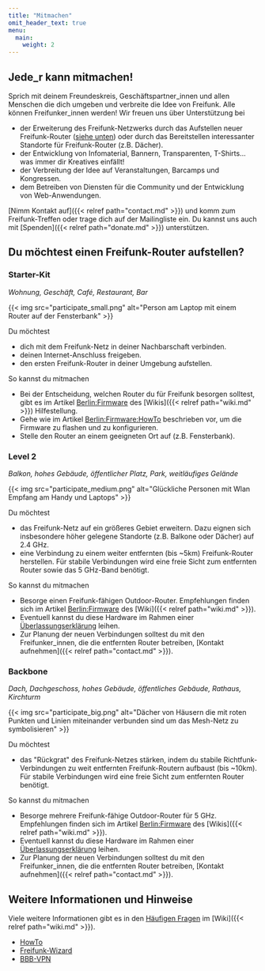 ```yaml
---
title: "Mitmachen"
omit_header_text: true
menu:
  main:
    weight: 2
---
```


## Jede\_r kann mitmachen!

Sprich mit deinem Freundeskreis, Geschäftspartner\_innen und allen Menschen die dich umgeben und verbreite die Idee von Freifunk. Alle können Freifunker\_innen werden! Wir freuen uns über Unterstützung bei

* der Erweiterung des Freifunk-Netzwerks durch das Aufstellen neuer Freifunk-Router ([siehe unten](#aufstellen)) oder durch das Bereitstellen interessanter Standorte für Freifunk-Router (z.B. Dächer).
* der Entwicklung von Infomaterial, Bannern, Transparenten, T-Shirts... was immer dir Kreatives einfällt!
* der Verbreitung der Idee auf Veranstaltungen, Barcamps und Kongressen.
* dem Betreiben von Diensten für die Community und der Entwicklung von Web-Anwendungen.

[Nimm Kontakt auf]({{< relref path="contact.md" >}}) und komm zum Freifunk-Treffen oder trage dich auf der Mailingliste ein. Du kannst uns auch mit [Spenden]({{< relref path="donate.md" >}}) unterstützen.

## Du möchtest einen Freifunk-Router aufstellen?

### Starter-Kit

_Wohnung, Geschäft, Café, Restaurant, Bar_

{{< img src="participate_small.png" alt="Person am Laptop mit einem Router auf der Fensterbank" >}}

Du möchtest

* dich mit dem Freifunk-Netz in deiner Nachbarschaft verbinden.
* deinen Internet-Anschluss freigeben.
* den ersten Freifunk-Router in deiner Umgebung aufstellen.

So kannst du mitmachen

* Bei der Entscheidung, welchen Router du für Freifunk besorgen solltest, gibt es im Artikel [Berlin:Firmware](https://wiki.freifunk.net/Berlin:Firmware#Unterst.C3.BCtzte_Router) des [Wikis]({{< relref path="wiki.md" >}}) Hilfestellung.
* Gehe wie im Artikel [Berlin:Firmware:HowTo](https://wiki.freifunk.net/Berlin:Firmware/HowTo) beschrieben vor, um die Firmware zu flashen und zu konfigurieren.
* Stelle den Router an einem geeigneten Ort auf (z.B. Fensterbank).

### Level 2

_Balkon, hohes Gebäude, öffentlicher Platz, Park, weitläufiges Gelände_

{{< img src="participate_medium.png" alt="Glückliche Personen mit Wlan Empfang am Handy und Laptops" >}}

Du möchtest

* das Freifunk-Netz auf ein größeres Gebiet erweitern. Dazu eignen sich insbesondere höher gelegene Standorte (z.B. Balkone oder Dächer) auf 2.4 GHz.
* eine Verbindung zu einem weiter entfernten (bis ~5km) Freifunk-Router herstellen. Für stabile Verbindungen wird eine freie Sicht zum entfernten Router sowie das 5 GHz-Band benötigt.

So kannst du mitmachen

* Besorge einen Freifunk-fähigen Outdoor-Router. Empfehlungen finden sich im Artikel [Berlin:Firmware](https://wiki.freifunk.net/Berlin:Firmware#Unterst.C3.BCtzte_Router) des [Wiki]({{< relref path="wiki.md" >}}).
* Eventuell kannst du diese Hardware im Rahmen einer [Überlassungserklärung](https://wiki.freifunk.net/Berlin:%C3%9Cberlassungserkl%C3%A4rung) leihen.
* Zur Planung der neuen Verbindungen solltest du mit den Freifunker\_innen, die die entfernten Router betreiben, [Kontakt aufnehmen]({{< relref path="contact.md" >}}).

### Backbone

_Dach, Dachgeschoss, hohes Gebäude, öffentliches Gebäude, Rathaus, Kirchturm_

{{< img src="participate_big.png" alt="Dächer von Häusern die mit roten Punkten und Linien miteinander verbunden sind um das Mesh-Netz zu symbolisieren" >}}

Du möchtest

* das "Rückgrat" des Freifunk-Netzes stärken, indem du stabile Richtfunk-Verbindungen zu weit entfernten Freifunk-Routern aufbaust (bis ~10km). Für stabile Verbindungen wird eine freie Sicht zum entfernten Router benötigt.

So kannst du mitmachen

* Besorge mehrere Freifunk-fähige Outdoor-Router für 5 GHz. Empfehlungen finden sich im Artikel [Berlin:Firmware](https://wiki.freifunk.net/Berlin:Firmware#Unterst.C3.BCtzte_Hardware) des [Wikis]({{< relref path="wiki.md" >}}).
* Eventuell kannst du diese Hardware im Rahmen einer [Überlassungserklärung](https://wiki.freifunk.net/Berlin:%C3%9Cberlassungserkl%C3%A4rung) leihen.
* Zur Planung der neuen Verbindungen solltest du mit den Freifunker\_innen, die die entfernten Router betreiben, [Kontakt aufnehmen]({{< relref path="contact.md" >}}).

## Weitere Informationen und Hinweise

Viele weitere Informationen gibt es in den [Häufigen Fragen](https://wiki.freifunk.net/Berlin:FAQ) im [Wiki]({{< relref path="wiki.md" >}}).

* [HowTo](https://wiki.freifunk.net/Berlin:Firmware/HowTo)
* [Freifunk-Wizard](https://config.berlin.freifunk.net/wizard/routers)
* [BBB-VPN](https://wiki.freifunk.net/Berlin:BBB-VPN)
